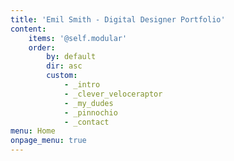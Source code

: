 ```yaml
---
title: 'Emil Smith - Digital Designer Portfolio'
content:
    items: '@self.modular'
    order:
        by: default
        dir: asc
        custom:
            - _intro
            - _clever_veloceraptor
            - _my_dudes
            - _pinnochio
            - _contact
menu: Home
onpage_menu: true
---
```


